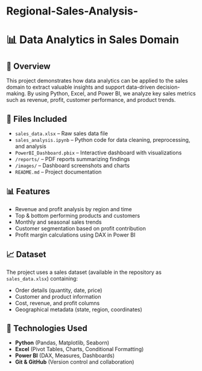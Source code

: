 # Regional-Sales-Analysis-
# 📊 Data Analytics in Sales Domain

## 📝 Overview
This project demonstrates how data analytics can be applied to the sales domain to extract valuable insights and support data-driven decision-making. By using Python, Excel, and Power BI, we analyze key sales metrics such as revenue, profit, customer performance, and product trends.

## 📁 Files Included
- `sales_data.xlsx` – Raw sales data file
- `sales_analysis.ipynb` – Python code for data cleaning, preprocessing, and analysis
- `PowerBI_Dashboard.pbix` – Interactive dashboard with visualizations
- `/reports/` – PDF reports summarizing findings
- `/images/` – Dashboard screenshots and charts
- `README.md` – Project documentation

## 📊 Features
- Revenue and profit analysis by region and time
- Top & bottom performing products and customers
- Monthly and seasonal sales trends
- Customer segmentation based on profit contribution
- Profit margin calculations using DAX in Power BI

## 📈 Dataset
The project uses a sales dataset (available in the repository as `sales_data.xlsx`) containing:
- Order details (quantity, date, price)
- Customer and product information
- Cost, revenue, and profit columns
- Geographical metadata (state, region, coordinates)

## 🧰 Technologies Used
- **Python** (Pandas, Matplotlib, Seaborn)
- **Excel** (Pivot Tables, Charts, Conditional Formatting)
- **Power BI** (DAX, Measures, Dashboards)
- **Git & GitHub** (Version control and collaboration)

